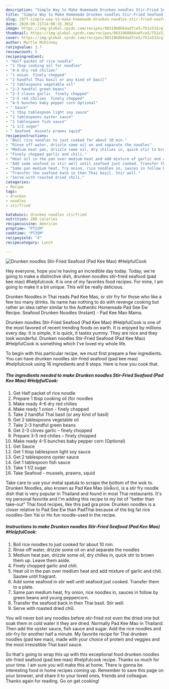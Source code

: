 ```yaml
---
description: "Simple Way to Make Homemade Drunken noodles Stir-Fried Seafood (Pad Kee Mao) #HelpfulCook"
title: "Simple Way to Make Homemade Drunken noodles Stir-Fried Seafood (Pad Kee Mao) #HelpfulCook"
slug: 2977-simple-way-to-make-homemade-drunken-noodles-stir-fried-seafood-pad-kee-mao-helpfulcook
date: 2020-09-21T14:08:35.391Z
image: https://img-global.cpcdn.com/recipes/9831968664adfce5/751x532cq70/drunken-noodles-stir-fried-seafood-pad-kee-mao-helpfulcook-recipe-main-photo.jpg
thumbnail: https://img-global.cpcdn.com/recipes/9831968664adfce5/751x532cq70/drunken-noodles-stir-fried-seafood-pad-kee-mao-helpfulcook-recipe-main-photo.jpg
cover: https://img-global.cpcdn.com/recipes/9831968664adfce5/751x532cq70/drunken-noodles-stir-fried-seafood-pad-kee-mao-helpfulcook-recipe-main-photo.jpg
author: Myrtle McKinney
ratingvalue: 3.7
reviewcount: 5
recipeingredient:
- "Half packet of rice noodle"
- "1 tbsp cooking oil for noodles"
- "4-6 dry red chilies"
- "1 onion  finely chopped"
- "2 handful Thai basil or any kind of basil"
- "2 tablespoons vegetable oil"
- "2-3 handful green beans"
- "2-3 cloves garlic  finely chopped"
- "3-5 red chilies  finely chopped"
- "4-5 bunches baby pepper corn Optional"
- " Sauce"
- "1 tbsp tablespoon light soy sauce"
- "2 tablespoons oyster sauce"
- "1 tablespoon fish sauce"
- "1 1/2 sugar"
- " Seafood  mussels prawns squid"
recipeinstructions:
- "Boil rice noodles to just cooked for about 10 min."
- "Rinse off water, drizzle some oil on and separate the noodles"
- "Medium heat pan, drizzle some oil, dry chilies in, quick stir to brown them up. Leave them aside."
- "Finely chopped garlic and chili."
- "Heat oil in the pan over medium heat and add mixture of garlic and chili. Sautee until fragrant."
- "Add some seafood in stir well until seafood just cooked. Transfer them to a plate."
- "Same pan medium heat, fry onion, rice noodles in, sauces in follow by green beans and young peppercorn."
- "Transfer the seafood back in then Thai basil. Stir well."
- "Serve with roasted dried chili."
categories:
- Recipe
tags:
- drunken
- noodles
- stirfried

katakunci: drunken noodles stirfried 
nutrition: 288 calories
recipecuisine: American
preptime: "PT22M"
cooktime: "PT35M"
recipeyield: "4"
recipecategory: Lunch

---
```



![Drunken noodles Stir-Fried Seafood (Pad Kee Mao) #HelpfulCook](https://img-global.cpcdn.com/recipes/9831968664adfce5/751x532cq70/drunken-noodles-stir-fried-seafood-pad-kee-mao-helpfulcook-recipe-main-photo.jpg)

Hey everyone, hope you're having an incredible day today. Today, we're going to make a distinctive dish, drunken noodles stir-fried seafood (pad kee mao) #helpfulcook. It is one of my favorites food recipes. For mine, I am going to make it a bit unique. This will be really delicious.

Drunken Noodles in Thai reads Pad Kee Mao, or stir fry for those who like a few too many drinks. Its name has nothing to do with revenge cooking but rather an idea rather similar to the Authentic Homemade Pad See Ew Recipe. Seafood Drunken Noodles (Instant) - Pad Kee Mao Mama.

Drunken noodles Stir-Fried Seafood (Pad Kee Mao) #HelpfulCook is one of the most favored of recent trending foods on earth. It is enjoyed by millions every day. It is simple, it is quick, it tastes yummy. They are nice and they look wonderful. Drunken noodles Stir-Fried Seafood (Pad Kee Mao) #HelpfulCook is something which I've loved my whole life.


To begin with this particular recipe, we must first prepare a few ingredients. You can have drunken noodles stir-fried seafood (pad kee mao) #helpfulcook using 16 ingredients and 9 steps. Here is how you cook that.

<!--inarticleads1-->

##### The ingredients needed to make Drunken noodles Stir-Fried Seafood (Pad Kee Mao) #HelpfulCook:

1. Get Half packet of rice noodle
1. Prepare 1 tbsp cooking oil (for noodles
1. Make ready 4-6 dry red chilies
1. Make ready 1 onion - finely chopped
1. Take 2 handful Thai basil (or any kind of basil)
1. Get 2 tablespoons vegetable oil
1. Take 2-3 handful green beans
1. Get 2-3 cloves garlic – finely chopped
1. Prepare 3-5 red chilies – finely chopped
1. Make ready 4-5 bunches baby pepper corn (Optional)
1. Get  Sauce
1. Get 1 tbsp tablespoon light soy sauce
1. Get 2 tablespoons oyster sauce
1. Get 1 tablespoon fish sauce
1. Take 1 1/2 sugar
1. Take  Seafood - mussels, prawns, squid


Take care to use your metal spatula to scrape the bottom of the wok to. Drunken Noodles, also known as Pad Kee Mao (ผัดขี้เมา), is a stir fry noodle dish that is very popular in Thailand and found in most Thai restaurants. It&#39;s my personal favorite and I&#39;m adding this recipe to my list of &#34;better than take-out&#34; Thai food recipes, like this pad gra prow. Drunken noodles is a closer relative to Pad See Ew than PadThai because of the big fat rice noodles-Sen Yai or Ho fun noodle-used in the recipe. 

<!--inarticleads2-->

##### Instructions to make Drunken noodles Stir-Fried Seafood (Pad Kee Mao) #HelpfulCook:

1. Boil rice noodles to just cooked for about 10 min.
1. Rinse off water, drizzle some oil on and separate the noodles
1. Medium heat pan, drizzle some oil, dry chilies in, quick stir to brown them up. Leave them aside.
1. Finely chopped garlic and chili.
1. Heat oil in the pan over medium heat and add mixture of garlic and chili. Sautee until fragrant.
1. Add some seafood in stir well until seafood just cooked. Transfer them to a plate.
1. Same pan medium heat, fry onion, rice noodles in, sauces in follow by green beans and young peppercorn.
1. Transfer the seafood back in then Thai basil. Stir well.
1. Serve with roasted dried chili.


You will never boil any noodles before stir-fried not even the dried one but soak them in cold water it they are dried. Normally Pad Kee Mao in Thailand. Then add the oyster sauce, fish sauce and sugar. Add the rice noodles and stir-fry for another half a minute. My favorite recipe for Thai drunken noodles (pad kee mao), made with your choice of protein and veggies and the most irresistible Thai basil sauce. 

So that's going to wrap this up with this exceptional food drunken noodles stir-fried seafood (pad kee mao) #helpfulcook recipe. Thanks so much for your time. I am sure you will make this at home. There is gonna be interesting food in home recipes coming up. Remember to save this page on your browser, and share it to your loved ones, friends and colleague. Thanks again for reading. Go on get cooking!
